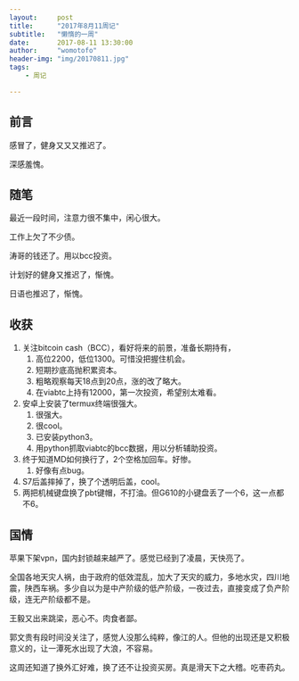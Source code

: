 ```yaml
---
layout:     post
title:      "2017年8月11周记"
subtitle:   "懒惰的一周"
date:       2017-08-11 13:30:00
author:     "womotofo"
header-img: "img/20170811.jpg"
tags:
    - 周记

---
```


## 前言

感冒了，健身又又又推迟了。

深感羞愧。

## 随笔

最近一段时间，注意力很不集中，闲心很大。

工作上欠了不少债。

涛哥的钱还了。用以bcc投资。

计划好的健身又推迟了，惭愧。 

日语也推迟了，惭愧。 

## 收获
1. 关注bitcoin cash（BCC），看好将来的前景，准备长期持有，
    1. 高位2200，低位1300。可惜没把握住机会。
    2. 短期抄底高抛积累资本。
    3. 粗略观察每天18点到20点，涨的改了略大。
    4. 在viabtc上持有12000，第一次投资，希望别太难看。
2. 安卓上安装了termux终端很强大。
    1. 很强大。
    2. 很cool。
    3. 已安装python3。
    4. 用python抓取viabtc的bcc数据，用以分析辅助投资。
3. 终于知道MD如何换行了，2个空格加回车。好惨。
    1. 好像有点bug。
4. S7后盖摔掉了，换了个透明后盖，cool。
5. 两把机械键盘换了pbt键帽，不打油。但G610的小键盘丢了一个6，这一点都不6。

## 国情
苹果下架vpn，国内封锁越来越严了。感觉已经到了凌晨，天快亮了。

全国各地天灾人祸，由于政府的低效混乱，加大了天灾的威力，多地水灾，四川地震，陕西车祸。多少自以为是中产阶级的低产阶级，一夜过去，直接变成了负产阶级，连无产阶级都不是。

王毅又出来跳梁，恶心不。肉食者鄙。

郭文贵有段时间没关注了，感觉人没那么纯粹，像江的人。但他的出现还是又积极意义的，让一潭死水出现了大浪，不容易。

这周还知道了换外汇好难，换了还不让投资买房。真是滑天下之大稽。吃枣药丸。

